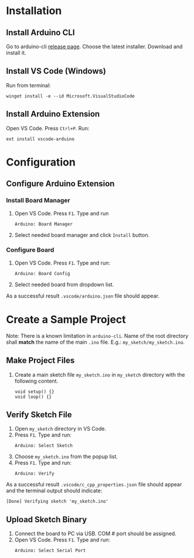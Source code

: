 # Installation
## Install Arduino CLI
Go to arduino-cli [release page](https://github.com/arduino/arduino-cli/releases/). Choose the latest installer. Download and install it.
## Install VS Code (Windows)
Run from terminal:
```
winget install -e --id Microsoft.VisualStudioCode
```
## Install Arduino Extension
Open VS Code. Press `Ctrl+P`. Run:
```
ext install vscode-arduino
```
# Configuration
## Configure Arduino Extension
### Install Board Manager
1. Open VS Code. Press `F1`. Type and run
    ```
    Arduino: Board Manager
    ```
2. Select needed board manager and click `Install` button.
### Configure Board
1. Open VS Code. Press `F1`. Type and run:
    ```
    Arduino: Board Config
    ```
2. Select needed board from dropdown list.

As a successful result `.vscode/arduino.json` file should appear.
# Create a Sample Project
Note: There is a known limitation in `arduino-cli`. Name of the root directory shall **match** the name of the main `.ino` file. E.g.: `my_sketch/my_sketch.ino`.
## Make Project Files
1. Create a main sketch file `my_sketch.ino` in `my_sketch` directory with the following content.
    ```
    void setup() {}
    void loop() {}
    ```
## Verify Sketch File
1. Open `my_sketch` directory in VS Code.
2. Press `F1`. Type and run:
    ```
    Arduino: Select Sketch
    ```
3. Choose `my_sketch.ino` from the popup list.
4. Press `F1`. Type and run:
    ```
    Arduino: Verify
    ```

As a successful result `.vscode/c_cpp_properties.json` file should appear and the terminal output should indicate:
```
[Done] Verifying sketch 'my_sketch.ino'
```
## Upload Sketch Binary
1. Connect the board to PC via USB. COM # port should be assigned.
2. Open VS Code. Press `F1`. Type and run:
    ```
    Arduino: Select Serial Port
    ```
